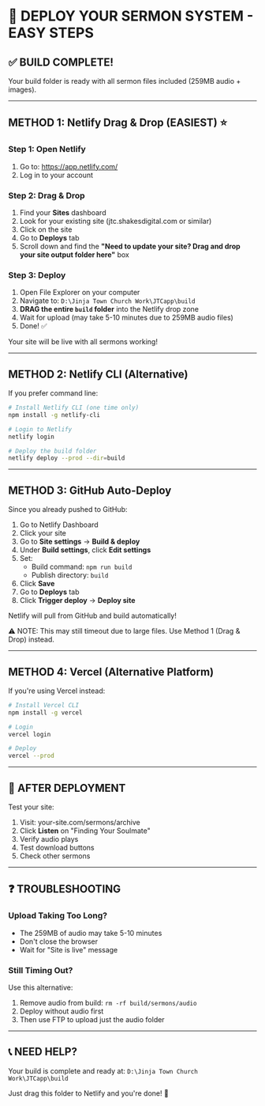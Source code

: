 # 🚀 DEPLOY YOUR SERMON SYSTEM - EASY STEPS

## ✅ BUILD COMPLETE!
Your build folder is ready with all sermon files included (259MB audio + images).

---

## METHOD 1: Netlify Drag & Drop (EASIEST) ⭐

### Step 1: Open Netlify
1. Go to: https://app.netlify.com/
2. Log in to your account

### Step 2: Drag & Drop
1. Find your **Sites** dashboard
2. Look for your existing site (jtc.shakesdigital.com or similar)
3. Click on the site
4. Go to **Deploys** tab
5. Scroll down and find the **"Need to update your site? Drag and drop your site output folder here"** box

### Step 3: Deploy
1. Open File Explorer on your computer
2. Navigate to: `D:\Jinja Town Church Work\JTCapp\build`
3. **DRAG the entire `build` folder** into the Netlify drop zone
4. Wait for upload (may take 5-10 minutes due to 259MB audio files)
5. Done! ✅

Your site will be live with all sermons working!

---

## METHOD 2: Netlify CLI (Alternative)

If you prefer command line:

```bash
# Install Netlify CLI (one time only)
npm install -g netlify-cli

# Login to Netlify
netlify login

# Deploy the build folder
netlify deploy --prod --dir=build
```

---

## METHOD 3: GitHub Auto-Deploy

Since you already pushed to GitHub:

1. Go to Netlify Dashboard
2. Click your site
3. Go to **Site settings** → **Build & deploy**
4. Under **Build settings**, click **Edit settings**
5. Set:
   - Build command: `npm run build`
   - Publish directory: `build`
6. Click **Save**
7. Go to **Deploys** tab
8. Click **Trigger deploy** → **Deploy site**

Netlify will pull from GitHub and build automatically!

⚠️ NOTE: This may still timeout due to large files. Use Method 1 (Drag & Drop) instead.

---

## METHOD 4: Vercel (Alternative Platform)

If you're using Vercel instead:

```bash
# Install Vercel CLI
npm install -g vercel

# Login
vercel login

# Deploy
vercel --prod
```

---

## 🎯 AFTER DEPLOYMENT

Test your site:
1. Visit: your-site.com/sermons/archive
2. Click **Listen** on "Finding Your Soulmate"
3. Verify audio plays
4. Test download buttons
5. Check other sermons

---

## ❓ TROUBLESHOOTING

### Upload Taking Too Long?
- The 259MB of audio may take 5-10 minutes
- Don't close the browser
- Wait for "Site is live" message

### Still Timing Out?
Use this alternative:
1. Remove audio from build: `rm -rf build/sermons/audio`
2. Deploy without audio first
3. Then use FTP to upload just the audio folder

---

## 📞 NEED HELP?

Your build is complete and ready at:
`D:\Jinja Town Church Work\JTCapp\build`

Just drag this folder to Netlify and you're done! 🎉
